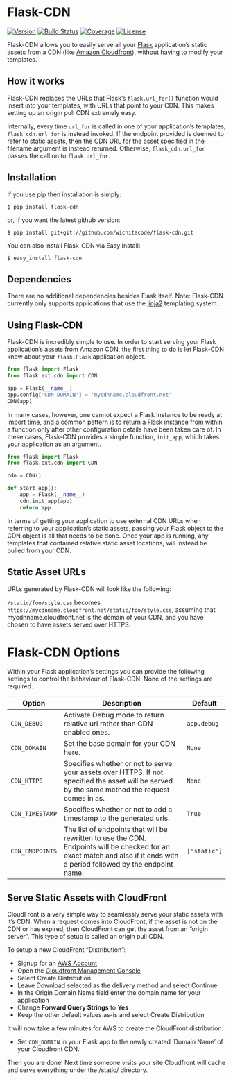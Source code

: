 # Flask-CDN

[![Version](https://img.shields.io/pypi/v/flask-cdn.svg)](https://pypi.python.org/pypi/Flask-CDN)
[![Build Status](https://travis-ci.org/libwilliam/flask-cdn.png)](https://travis-ci.org/libwilliam/flask-cdn)
[![Coverage](https://coveralls.io/repos/wichitacode/flask-cdn/badge.svg)](https://coveralls.io/github/wichitacode/flask-cdn)
[![License](https://img.shields.io/pypi/l/flask-cdn.svg)](https://github.com/libwilliam/flask-cdn/blob/master/LICENSE)

Flask-CDN allows you to easily serve all your [Flask](http://flask.pocoo.org/) application’s static assets from a CDN (like [Amazon Cloudfront](https://aws.amazon.com/cloudfront/)), without having to modify your templates.

## How it works
Flask-CDN replaces the URLs that Flask’s `flask.url_for()` function would insert into your templates, with URLs that point to your CDN. This makes setting up an origin pull CDN extremely easy.

Internally, every time `url_for` is called in one of your application’s templates, `flask_cdn.url_for` is instead invoked. If the endpoint provided is deemed to refer to static assets, then the CDN URL for the asset specified in the filename argument is instead returned. Otherwise, `flask_cdn.url_for` passes the call on to `flask.url_for`.

## Installation
If you use pip then installation is simply:
```shell
$ pip install flask-cdn
```

or, if you want the latest github version:
```shell
$ pip install git+git://github.com/wichitacode/flask-cdn.git
```

You can also install Flask-CDN via Easy Install:
```shell
$ easy_install flask-cdn
```

## Dependencies

There are no additional dependencies besides Flask itself. Note: Flask-CDN currently only supports applications that use the [jinja2](http://jinja.pocoo.org/docs/) templating system.

## Using Flask-CDN
Flask-CDN is incredibly simple to use. In order to start serving your Flask application’s assets from Amazon CDN, the first thing to do is let Flask-CDN know about your `flask.Flask` application object.

```python
from flask import Flask
from flask.ext.cdn import CDN

app = Flask(__name__)
app.config['CDN_DOMAIN'] = 'mycdnname.cloudfront.net'
CDN(app)
```

In many cases, however, one cannot expect a Flask instance to be ready at import time, and a common pattern is to return a Flask instance from within a function only after other configuration details have been taken care of. In these cases, Flask-CDN provides a simple function, `init_app`, which takes your application as an argument.

```python
from flask import Flask
from flask.ext.cdn import CDN

cdn = CDN()

def start_app():
    app = Flask(__name__)
    cdn.init_app(app)
    return app
```

In terms of getting your application to use external CDN URLs when referring to your application’s static assets, passing your Flask object to the CDN object is all that needs to be done. Once your app is running, any templates that contained relative static asset locations, will instead be pulled from your CDN.

## Static Asset URLs
URLs generated by Flask-CDN will look like the following:

`/static/foo/style.css` becomes `https://mycdnname.cloudfront.net/static/foo/style.css`, assuming that mycdnname.cloudfront.net is the domain of your CDN, and you have chosen to have assets served over HTTPS.

# Flask-CDN Options
Within your Flask application’s settings you can provide the following settings to control the behaviour of Flask-CDN. None of the settings are required.

| Option | Description | Default |
| ------ | ----------- | ------- |
| `CDN_DEBUG` | Activate Debug mode to return relative url rather than CDN enabled ones. | `app.debug` |
| `CDN_DOMAIN` | Set the base domain for your CDN here. | `None` |
| `CDN_HTTPS` | Specifies whether or not to serve your assets over HTTPS. If not specified the asset will be served by the same method the request comes in as. | `None` |
| `CDN_TIMESTAMP` | Specifies whether or not to add a timestamp to the generated urls. | `True` |
| `CDN_ENDPOINTS` | The list of endpoints that will be rewritten to use the CDN. Endpoints will be checked for an exact match and also if it ends with a period followed by the endpoint name. | `['static']` |

## Serve Static Assets with CloudFront
CloudFront is a very simple way to seamlessly serve your static assets with it’s CDN. When a request comes into CloudFront, if the asset is not on the CDN or has expired, then CloudFront can get the asset from an “origin server”. This type of setup is called an origin pull CDN.

To setup a new CloudFront “Distribution”:

- Signup for an [AWS Account](https://aws.amazon.com/)
- Open the [Cloudfront Management Console](https://console.aws.amazon.com/cloudfront/)
- Select Create Distribution
- Leave Download selected as the delivery method and select Continue
- In the Origin Domain Name field enter the domain name for your application
- Change **Forward Query Strings** to **Yes**
- Keep the other default values as-is and select Create Distribution

It will now take a few minutes for AWS to create the CloudFront distribution.

- Set `CDN_DOMAIN` in your Flask app to the newly created ‘Domain Name’ of your Cloudfront CDN.

Then you are done! Next time someone visits your site Cloudfront will cache and serve everything under the /static/ directory.
